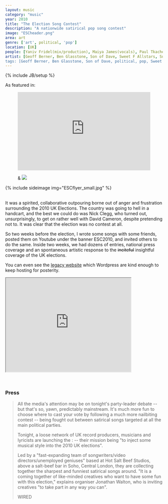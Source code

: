 ```yaml
---
layout: music
category: "music"
year: 2010
title: "The Election Song Contest"
description: "A nationwide satirical pop song contest"
image: "ESCheader.png"
area: art
genre: ['art', political, 'pop']
location: [UK]
people: [Yaniv Fridel(mix/production), Maiya James(vocals), Paul Tkachenko(vocals/keyboard), Richard Reynolds(press), musicalcomedy.co.uk, Darbukka(venue), Ariadne Arendt(artwork)]
artist: [Geoff Berner, Ben Glasstone, Son of Dave, Sweet F Allstars, Sunnie Dae, Trotsky's Talking Blues Band, The Southpaw]
tags: [Geoff Berner, Ben Glasstone, Son of Dave, political, pop, Sweet F Allstars, Sunnie Dae, Trotsky's Talking Blues Band, The Southpaw, satire, UK]
---
```

{% include JB/setup %}

<subtitle>As featured in:</subtitle>	

<figure class='fullwidth'>
	
<iframe width="100%" height="250" scrolling="no" frameborder="no" src="https://w.soundcloud.com/player/?url=https%3A//api.soundcloud.com/tracks/228893268&amp;auto_play=false&amp;hide_related=false&amp;show_comments=true&amp;show_user=true&amp;show_reposts=false&amp;visual=true"></iframe>

<subtitle>&</subtitle>
<a href="http://www.wired.co.uk/news/archive/2010-04/22/the-election-song-contest-where-politics-get-musical"  ><img src="https://upload.wikimedia.org/wikipedia/commons/thumb/9/95/Wired_logo.svg/1280px-Wired_logo.svg.png" /> </a> 
</figure>

{% include sideimage img="ESCflyer_small.jpg" %}

<br>
It was a spirited, collaborative outpouring borne out of anger and frustration surrounding the 2010 UK Elections. The country was going to hell in a handcart, and the best we could do was Nick Clegg, who turned out, unsurprisingly, to get on rather well with David Cameron, despite pretending not to. It was clear that the election was no contest at all.

So two weeks before the election, I wrote some songs with some friends, posted them on Youtube under the banner ESC2010, and invited others to do the same. Inside two weeks, we had dozens of entries, national press coverage and an spontaneous artistic response to the <strike>inciteful</strike> insightful coverage of the UK elections.

You can even see the <a href="https://electionsongcontest.wordpress.com/">legacy website</a> which Wordpress are kind enough to keep hosting for posterity.

<div class="clear">
	<p class="videoWrapper"><iframe src="http://www.youtube.com/embed/?listType=playlist&list=PLPJ56FSR6VBEwD2mLqMKI-8bTt7J8uORP&showinfo=1" width="400" height="300"></iframe></p>  
</div>

<br>
<div class="clear">
<h3>Press</h3>
<blockquote>
<p>All the media's attention may be on tonight's party-leader debate -- but that's so, yawn, predictably mainstream. It's much more fun to choose where to cast your vote by following a much more nailbiting contest -- being fought out between satirical songs targeted at all the main political parties.

Tonight, a loose network of UK record producers, musicians and lyricists are launching the  : -- their mission being "to inject some musical style into the 2010 UK elections".

Led by a "fast-expanding team of songwriters/video directors/unemployed geniuses" based at Hot Salt Beef Studios, above a salt-beef bar in Soho, Central London, they are collecting together the sharpest and funniest satirical songs around. "It is a coming together of like-minded creatives who want to have some fun with this election," explains organiser Jonathan Walton, who is inviting creatives "to take part in any way you can".</p>
<footer>WIRED</footer>
</blockquote>
</div>








